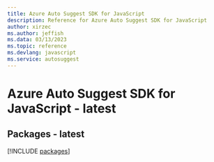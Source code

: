 ```yaml
---
title: Azure Auto Suggest SDK for JavaScript
description: Reference for Azure Auto Suggest SDK for JavaScript
author: xirzec
ms.author: jeffish
ms.data: 03/13/2023
ms.topic: reference
ms.devlang: javascript
ms.service: autosuggest
---
```

# Azure Auto Suggest SDK for JavaScript - latest
## Packages - latest
[!INCLUDE [packages](auto-suggest-index.md)]
